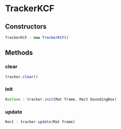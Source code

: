 # TrackerKCF

<a name="constructors"></a>

## Constructors
``` javascript
TrackerKCF : new TrackerKCF()
```

## Methods

<a name="clear"></a>

### clear
``` javascript
tracker.clear()
```

<a name="init"></a>

### init
``` javascript
Boolean : tracker.init(Mat frame, Rect boundingBox)
```

<a name="update"></a>

### update
``` javascript
Rect : tracker.update(Mat frame)
```